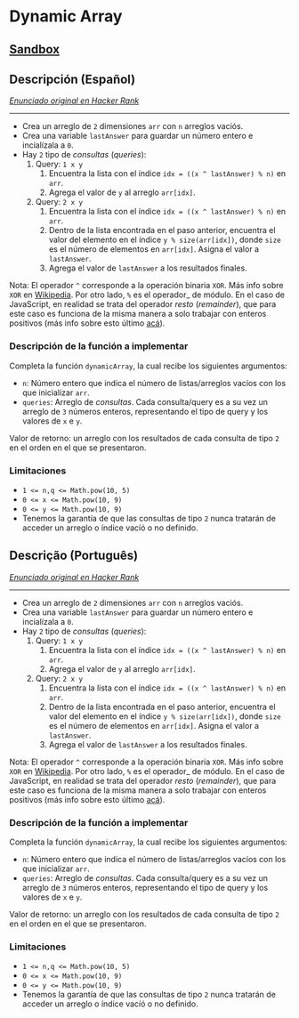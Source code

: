 # Dynamic Array

## [Sandbox](https://lab.cs50.io/Laboratoria/job-application-public/main/02-tech-mentoring/exercises/15-dynamic-array/boilerplate/)

## Descripción (Español)

[_Enunciado original en Hacker Rank_](https://www.hackerrank.com/challenges/dynamic-array/problem)

***

* Crea un arreglo de `2` dimensiones `arr` con `n` arreglos vaciós.
* Crea una variable `lastAnswer` para guardar un número entero e incialízala a
  `0`.
* Hay `2` tipo de _consultas_ (_queries_):
  1. Query: `1 x y`
     1. Encuentra la lista con el índice `idx = ((x ^ lastAnswer) % n)` en `arr`.
     2. Agrega el valor de `y` al arreglo `arr[idx]`.
  2. Query: `2 x y`
     1. Encuentra la lista con el índice `idx = ((x ^ lastAnswer) % n)` en `arr`.
     2. Dentro de la lista encontrada en el paso anterior, encuentra el valor
        del elemento en el índice `y % size(arr[idx])`, donde `size` es el
        número de elementos en `arr[idx]`. Asigna el valor a `lastAnswer`.
     3. Agrega el valor de `lastAnswer` a los resultados finales.

Nota: El operador `^` corresponde a la operación binaria `XOR`. Más info sobre
`XOR` en [Wikipedia](https://en.wikipedia.org/wiki/Exclusive_or). Por otro lado,
`%` es el operador_ de módulo. En el caso de JavaScript, en realidad se trata
del operador _resto_ (_remainder_), que para este caso es funciona de la misma
manera a solo trabajar con enteros positivos (más info sobre esto último
[acá](https://stackoverflow.com/questions/13683563/whats-the-difference-between-mod-and-remainder/13683709)).

### Descripción de la función a implementar

Completa la función `dynamicArray`, la cual recibe los siguientes argumentos:

- `n`: Número entero que indica el número de listas/arreglos vacíos con los que
  inicializar `arr`.
- `queries`: Arreglo de _consultas_. Cada consulta/query es a su vez un arreglo
  de `3` números enteros, representando el tipo de query y los valores de `x` e
  `y`.

Valor de retorno: un arreglo con los resultados de cada consulta de tipo `2` en
el orden en el que se presentaron.

### Limitaciones

* `1 <= n,q <= Math.pow(10, 5)`
* `0 <= x <= Math.pow(10, 9)`
* `0 <= y <= Math.pow(10, 9)`
* Tenemos la garantía de que las consultas de tipo `2` nunca tratarán de acceder
  un arreglo o índice vacíó o no definido.

## Descrição (Português)

[_Enunciado original en Hacker Rank_](https://www.hackerrank.com/challenges/dynamic-array/problem)

***

* Crea un arreglo de `2` dimensiones `arr` con `n` arreglos vaciós.
* Crea una variable `lastAnswer` para guardar un número entero e incialízala a
  `0`.
* Hay `2` tipo de _consultas_ (_queries_):
  1. Query: `1 x y`
     1. Encuentra la lista con el índice `idx = ((x ^ lastAnswer) % n)` en `arr`.
     2. Agrega el valor de `y` al arreglo `arr[idx]`.
  2. Query: `2 x y`
     1. Encuentra la lista con el índice `idx = ((x ^ lastAnswer) % n)` en `arr`.
     2. Dentro de la lista encontrada en el paso anterior, encuentra el valor
        del elemento en el índice `y % size(arr[idx])`, donde `size` es el
        número de elementos en `arr[idx]`. Asigna el valor a `lastAnswer`.
     3. Agrega el valor de `lastAnswer` a los resultados finales.

Nota: El operador `^` corresponde a la operación binaria `XOR`. Más info sobre
`XOR` en [Wikipedia](https://en.wikipedia.org/wiki/Exclusive_or). Por otro lado,
`%` es el operador_ de módulo. En el caso de JavaScript, en realidad se trata
del operador _resto_ (_remainder_), que para este caso es funciona de la misma
manera a solo trabajar con enteros positivos (más info sobre esto último
[acá](https://stackoverflow.com/questions/13683563/whats-the-difference-between-mod-and-remainder/13683709)).

### Descripción de la función a implementar

Completa la función `dynamicArray`, la cual recibe los siguientes argumentos:

- `n`: Número entero que indica el número de listas/arreglos vacíos con los que
  inicializar `arr`.
- `queries`: Arreglo de _consultas_. Cada consulta/query es a su vez un arreglo
  de `3` números enteros, representando el tipo de query y los valores de `x` e
  `y`.

Valor de retorno: un arreglo con los resultados de cada consulta de tipo `2` en
el orden en el que se presentaron.

### Limitaciones

* `1 <= n,q <= Math.pow(10, 5)`
* `0 <= x <= Math.pow(10, 9)`
* `0 <= y <= Math.pow(10, 9)`
* Tenemos la garantía de que las consultas de tipo `2` nunca tratarán de acceder
  un arreglo o índice vacíó o no definido.
